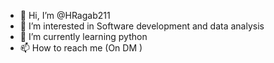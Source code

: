 - 👋 Hi, I’m @HRagab211
- 👀 I’m interested in Software development and data analysis
- 🌱 I’m currently learning python
- 📫 How to reach me (On DM )

<!---
HRagab211/HRagab211 is a ✨ special ✨ repository because its `README.md` (this file) appears on your GitHub profile.
You can click the Preview link to take a look at your changes.
--->

